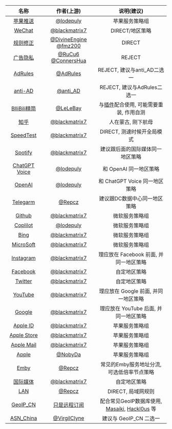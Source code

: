 | 名称 | 作者(上游) | 说明(建议) |
| :----: | :----: | :----: |
| [苹果推送](https://www.nsloon.com/openloon/import?rules=https://raw.githubusercontent.com/BlackSpacee/Loon/main/Ruleset/ApplePush.list) | [@lodepuly](https://gitlab.com/lodepuly/vpn_tool) | 苹果服务策略组 |
| [WeChat](https://www.nsloon.com/openloon/import?rules=https://raw.githubusercontent.com/BlackSpacee/Loon/main/Ruleset/WeChat.list) | [@blackmatrix7](https://github.com/blackmatrix7) | DIRECT/地区策略 |
| [规则修正](https://www.nsloon.com/openloon/import?rules=https://raw.githubusercontent.com/BlackSpacee/Loon/main/Ruleset/Own/Direct.list) | [@DivineEngine](https://github.com/DivineEngine) [@fmz200](https://github.com/fmz200) | DIRECT |
| [广告隐私](https://www.nsloon.com/openloon/import?rules=https://raw.githubusercontent.com/BlackSpacee/Loon/main/Ruleset/Own/Reject.list) | [@RuCu6](https://github.com/RuCu6) [@ConnersHua](https://github.com/ConnersHua) | REJECT |
| [AdRules](https://www.nsloon.com/openloon/import?rules=https://raw.githubusercontent.com/BlackSpacee/Loon/main/Ruleset/Advertising/Ads_AdRules.list) | [@AdRules](https://github.com/Cats-Team/AdRules) | REJECT, 建议与anti_AD二选一  |
| [anti-AD](https://www.nsloon.com/openloon/import?rules=https://raw.githubusercontent.com/BlackSpacee/Loon/main/Ruleset/Advertising/Ads_anti_AD.list) | [@anti_AD](https://github.com/privacy-protection-tools/anti-AD) | REJECT, 建议与AdRules二选一 |
| [BIliBili精简](https://www.nsloon.com/openloon/import?rules=https://raw.githubusercontent.com/BlackSpacee/Loon/main/Ruleset/BiliBiliSM.list) | [@LeLeBay](https://github.com/LeLeBay/) | 与[插件](https://www.nsloon.com/openloon/import?plugin=https://raw.githubusercontent.com/BlackSpacee/Loon/main/Plugin/AdBlock/BIliBiliSM.plugin)配合使用, 可能需要重装, 作用自测 |
| [知乎](https://www.nsloon.com/openloon/import?rules=https://raw.githubusercontent.com/BlackSpacee/Loon/main/Ruleset/Zhihu/Zhihu.list) | [@blackmatrix7](https://github.com/blackmatrix7) | 人在蒙古, 刚下航母 |
| [SpeedTest](https://www.nsloon.com/openloon/import?rules=https://raw.githubusercontent.com/BlackSpacee/Loon/main/Ruleset/Speedtest/Speedtest.list) | [@blackmatrix7](https://github.com/blackmatrix7) | DIRECT, 测速时候开全局模式 |
| [Spotify](https://www.nsloon.com/openloon/import?rules=https://raw.githubusercontent.com/BlackSpacee/Loon/main/Ruleset/Spotify/Spotify.list) | [@blackmatrix7](https://github.com/blackmatrix7) | 建议跟后面的国际媒体同一地区策略 |
| [ChatGPT Voice](https://www.nsloon.com/openloon/import?rules=https://raw.githubusercontent.com/BlackSpacee/Loon/main/Ruleset/ChatGPT_Voice.list) | [@lodepuly](https://gitlab.com/lodepuly/vpn_tool) | 和 OpenAI 同一地区策略 |
| [OpenAI](https://www.nsloon.com/openloon/import?rules=https://raw.githubusercontent.com/BlackSpacee/Loon/main/Ruleset/OpenAI.list) | [@lodepuly](https://gitlab.com/lodepuly/vpn_tool) | 和 ChatGPT Voice 同一地区策略 |
| [Telegarm](https://www.nsloon.com/openloon/import?rules=https://raw.githubusercontent.com/BlackSpacee/Loon/main/Ruleset/Telegram.list) | [@Repcz](https://github.com/Repcz/Tool/tree/X) | 建议跟DC数据中心同一地区策略 |
| [Github](https://www.nsloon.com/openloon/import?rules=https://raw.githubusercontent.com/BlackSpacee/Loon/main/Ruleset/GitHub/GitHub.list) | [@blackmatrix7](https://github.com/blackmatrix7) | 微软服务策略组 |
| [Coplilot](https://www.nsloon.com/openloon/import?rules=https://raw.githubusercontent.com/BlackSpacee/Loon/main/Ruleset/Copilot.list) | [@lodepuly](https://gitlab.com/lodepuly/vpn_tool) | 微软服务策略组 |
| [Bing](https://www.nsloon.com/openloon/import?rules=https://raw.githubusercontent.com/BlackSpacee/Loon/main/Ruleset/Bing/Bing.list) | [@blackmatrix7](https://github.com/blackmatrix7) | 微软服务策略组 |
| [MicroSoft](https://www.nsloon.com/openloon/import?rules=https://raw.githubusercontent.com/BlackSpacee/Loon/main/Ruleset/Microsoft/Microsoft.list) | [@blackmatrix7](https://github.com/blackmatrix7) | 微软服务策略组 |
| [Instagram](https://www.nsloon.com/openloon/import?rules=https://raw.githubusercontent.com/BlackSpacee/Loon/main/Ruleset/Instagram/Instagram.list) | [@blackmatrix7](https://github.com/blackmatrix7) | 理应放在 Facebook 前面, 并同一地区策略 |
| [Facebook](https://www.nsloon.com/openloon/import?rules=https://raw.githubusercontent.com/BlackSpacee/Loon/main/Ruleset/Facebook/Facebook.list) | [@blackmatrix7](https://github.com/blackmatrix7) | 自定地区策略 |
| [Twitter](https://www.nsloon.com/openloon/import?rules=https://raw.githubusercontent.com/BlackSpacee/Loon/main/Ruleset/Twitter/Twitter.list) | [@blackmatrix7](https://github.com/blackmatrix7) | 自定地区策略 |
| [YouTube](https://www.nsloon.com/openloon/import?rules=https://raw.githubusercontent.com/BlackSpacee/Loon/main/Ruleset/YouTube/YouTube.list) | [@blackmatrix7](https://github.com/blackmatrix7) | 理应放在 Google 前面, 并同一地区策略 |
| [Google](https://www.nsloon.com/openloon/import?rules=https://raw.githubusercontent.com/BlackSpacee/Loon/main/Ruleset/Google/Google.list) | [@blackmatrix7](https://github.com/blackmatrix7) | 理应放在 YouTube 后面, 并同一地区策略 |
| [Apple ID](https://www.nsloon.com/openloon/import?rules=https://raw.githubusercontent.com/BlackSpacee/Loon/main/Ruleset/AppleID/AppleID.list) | [@blackmatrix7](https://github.com/blackmatrix7) | 苹果服务策略组 |
| [Apple Store](https://www.nsloon.com/openloon/import?rules=https://raw.githubusercontent.com/BlackSpacee/Loon/main/Ruleset/AppStore/AppStore.list) | [@blackmatrix7](https://github.com/blackmatrix7) | 苹果服务策略组 |
| [Apple Mail](https://www.nsloon.com/openloon/import?rules=https://raw.githubusercontent.com/BlackSpacee/Loon/main/Ruleset/AppleMail/AppleMail.list) | [@blackmatrix7](https://github.com/blackmatrix7) | 苹果服务策略组 |
| [Apple](https://www.nsloon.com/openloon/import?rules=https://raw.githubusercontent.com/BlackSpacee/Loon/main/Ruleset/Apple.list) | [@NobyDa](https://github.com/NobyDa) | 苹果服务策略组 |
| [Emby](https://www.nsloon.com/openloon/import?rules=https://raw.githubusercontent.com/BlackSpacee/Loon/main/Ruleset/Emby.list) | [@Repcz](https://github.com/Repcz/Tool/tree/X) | 常见的Emby服务地址分流, 可选低倍率节点策略 |
| [国际媒体](https://www.nsloon.com/openloon/import?rules=https://raw.githubusercontent.com/BlackSpacee/Loon/main/Ruleset/GlobalMedia/GlobalMedia.list) | [@blackmatrix7](https://github.com/blackmatrix7) | 自定地区策略 |
| [LAN](https://www.nsloon.com/openloon/import?rules=https://raw.githubusercontent.com/BlackSpacee/Loon/main/Ruleset/LAN) | [@Repcz](https://github.com/Repcz/Tool/tree/X) | DIRECT, 局域网规则 |
| [GeoIP_CN](https://www.nsloon.com/openloon/import?rules=https://raw.githubusercontent.com/BlackSpacee/Loon/main/Ruleset/CN_REGION) | [只是远程订阅](https://) | 配合常见GeoIP数据库使用, [Masaiki](https://www.nsloon.com/openloon/import?geoip=https://gitlab.com/Masaiki/GeoIP2-CN/-/raw/release/Country.mmdb), [Hackl0us](https://www.nsloon.com/openloon/import?geoip=https://github.com/Hackl0us/GeoIP2-CN/raw/release/Country.mmdb) 等|
| [ASN_China](https://www.nsloon.com/openloon/import?rules=https://raw.githubusercontent.com/BlackSpacee/Loon/main/Ruleset/ASN/ASN.China.list) | [@VirgilClyne](https://github.com/VirgilClyne) | 建议与 GeoIP_CN 二选一 |

